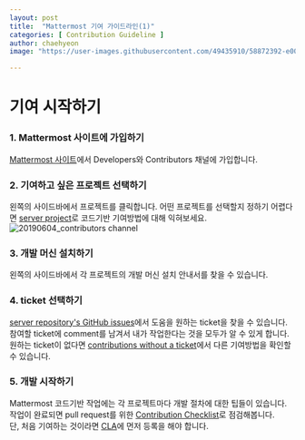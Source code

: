 ```yaml
---
layout: post
title:  "Mattermost 기여 가이드라인(1)"
categories: [ Contribution Guideline ]
author: chaehyeon
image: "https://user-images.githubusercontent.com/49435910/58872392-e008d080-86fe-11e9-8ece-209f9f19bdf6.png"

---
```


# 기여 시작하기

### 1. Mattermost 사이트에 가입하기
[Mattermost 사이트](community.mattermost.com)에서  Developers와 Contributors 채널에 가입합니다.  

### 2. 기여하고 싶은 프로젝트 선택하기  
왼쪽의 사이드바에서 프로젝트를 클릭합니다. 어떤 프로젝트를 선택할지 정하기 어렵다면 [server project](https://developers.mattermost.com/contribute/server/)로 코드기반 기여방법에 대해 익혀보세요.  
![20190604_contributors channel](https://user-images.githubusercontent.com/49435910/58867867-2c034780-86f6-11e9-9586-25e2169b021c.png)

### 3. 개발 머신 설치하기
왼쪽의 사이드바에서 각 프로젝트의 개발 머신 설치 안내서를 찾을 수 있습니다.  

### 4. ticket 선택하기
[server repository's GitHub issues](https://github.com/mattermost/mattermost-server/issues?utf8=%E2%9C%93&q=is%3Aopen+label%3A%22Help+Wanted%22+label%3A%22Tech%2FGo%22+is%3Aissue)에서 도움을 원하는 ticket을 찾을 수 있습니다.  
참여할 ticket에 comment를 남겨서 내가 작업한다는 것을 모두가 알 수 있게 합니다.  
원하는 ticket이 없다면 [contributions without a ticket](https://developers.mattermost.com/contribute/getting-started/contributions-without-ticket/)에서 다른 기여방법을 확인할 수 있습니다.  

### 5. 개발 시작하기
Mattermost 코드기반 작업에는 각 프로젝트마다 개발 절차에 대한 팁들이 있습니다. 작업이 완료되면 pull request를 위한 [Contribution Checklist](https://developers.mattermost.com/contribute/getting-started/contribution-checklist/)로 점검해봅니다.  
단, 처음 기여하는 것이라면 [CLA](https://www.mattermost.org/mattermost-contributor-agreement/)에 먼저 등록을 해야 합니다.  
